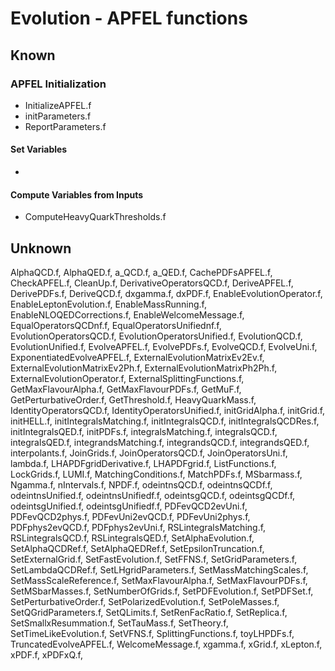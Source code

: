 # Evolution - APFEL functions

## Known

### APFEL Initialization

- InitializeAPFEL.f
- initParameters.f
- ReportParameters.f

#### Set Variables

-

#### Compute Variables from Inputs

- ComputeHeavyQuarkThresholds.f


## Unknown

AlphaQCD.f, AlphaQED.f, a_QCD.f, a_QED.f, CachePDFsAPFEL.f, CheckAPFEL.f, CleanUp.f, DerivativeOperatorsQCD.f, DeriveAPFEL.f, DerivePDFs.f, DeriveQCD.f, dxgamma.f, dxPDF.f, EnableEvolutionOperator.f, EnableLeptonEvolution.f, EnableMassRunning.f, EnableNLOQEDCorrections.f, EnableWelcomeMessage.f, EqualOperatorsQCDnf.f, EqualOperatorsUnifiednf.f, EvolutionOperatorsQCD.f, EvolutionOperatorsUnified.f, EvolutionQCD.f, EvolutionUnified.f, EvolveAPFEL.f, EvolvePDFs.f, EvolveQCD.f, EvolveUni.f, ExponentiatedEvolveAPFEL.f, ExternalEvolutionMatrixEv2Ev.f, ExternalEvolutionMatrixEv2Ph.f, ExternalEvolutionMatrixPh2Ph.f, ExternalEvolutionOperator.f, ExternalSplittingFunctions.f, GetMaxFlavourAlpha.f, GetMaxFlavourPDFs.f, GetMuF.f, GetPerturbativeOrder.f, GetThreshold.f, HeavyQuarkMass.f, IdentityOperatorsQCD.f, IdentityOperatorsUnified.f, initGridAlpha.f, initGrid.f, initHELL.f, initIntegralsMatching.f, initIntegralsQCD.f, initIntegralsQCDRes.f, initIntegralsQED.f, initPDFs.f, integralsMatching.f, integralsQCD.f, integralsQED.f, integrandsMatching.f, integrandsQCD.f, integrandsQED.f, interpolants.f, JoinGrids.f, JoinOperatorsQCD.f, JoinOperatorsUni.f, lambda.f, LHAPDFgridDerivative.f, LHAPDFgrid.f, ListFunctions.f, LockGrids.f, LUMI.f, MatchingConditions.f, MatchPDFs.f, MSbarmass.f, Ngamma.f, nIntervals.f, NPDF.f, odeintnsQCD.f, odeintnsQCDf.f, odeintnsUnified.f, odeintnsUnifiedf.f, odeintsgQCD.f, odeintsgQCDf.f, odeintsgUnified.f, odeintsgUnifiedf.f, PDFevQCD2evUni.f, PDFevQCD2phys.f, PDFevUni2evQCD.f, PDFevUni2phys.f, PDFphys2evQCD.f, PDFphys2evUni.f, RSLintegralsMatching.f, RSLintegralsQCD.f, RSLintegralsQED.f, SetAlphaEvolution.f, SetAlphaQCDRef.f, SetAlphaQEDRef.f, SetEpsilonTruncation.f, SetExternalGrid.f, SetFastEvolution.f, SetFFNS.f, SetGridParameters.f, SetLambdaQCDRef.f, SetLHgridParameters.f, SetMassMatchingScales.f, SetMassScaleReference.f, SetMaxFlavourAlpha.f, SetMaxFlavourPDFs.f, SetMSbarMasses.f, SetNumberOfGrids.f, SetPDFEvolution.f, SetPDFSet.f, SetPerturbativeOrder.f, SetPolarizedEvolution.f, SetPoleMasses.f, SetQGridParameters.f, SetQLimits.f, SetRenFacRatio.f, SetReplica.f, SetSmallxResummation.f, SetTauMass.f, SetTheory.f, SetTimeLikeEvolution.f, SetVFNS.f, SplittingFunctions.f, toyLHPDFs.f, TruncatedEvolveAPFEL.f, WelcomeMessage.f, xgamma.f, xGrid.f, xLepton.f, xPDF.f, xPDFxQ.f, 
